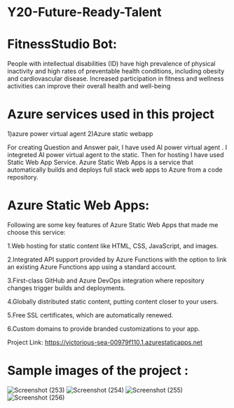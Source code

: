 # Y20-Future-Ready-Talent
# FitnessStudio Bot:

People with intellectual disabilities (ID) have high prevalence of physical inactivity and high rates of preventable health conditions, including obesity and cardiovascular disease. Increased participation in fitness and wellness activities can improve their overall health and well-being
# Azure services used in this project

1)azure power virtual agent 2)Azure static webapp

For creating Question and Answer pair, I have used AI power virtual agent . I integreted AI power virtual agent to the static. Then for hosting I have used Static Web App Service. Azure Static Web Apps is a service that automatically builds and deploys full stack web apps to Azure from a code repository.

# Azure Static Web Apps: 

Following are some key features of Azure Static Web Apps that made me choose this service:

1.Web hosting for static content like HTML, CSS, JavaScript, and images.

2.Integrated API support provided by Azure Functions with the option to link an existing Azure Functions app using a standard account.

3.First-class GitHub and Azure DevOps integration where repository changes trigger builds and deployments.

4.Globally distributed static content, putting content closer to your users.

5.Free SSL certificates, which are automatically renewed.

6.Custom domains to provide branded customizations to your app.

Project Link: https://victorious-sea-00979f110.1.azurestaticapps.net

# Sample images of the project :
![Screenshot (253)](https://user-images.githubusercontent.com/96165305/179258870-e799b9a5-71d9-4017-a5b8-041be2c5ebdc.png)
![Screenshot (254)](https://user-images.githubusercontent.com/96165305/179258867-f0449ac7-9244-428c-aa3e-0cbc98b4e9e5.png)
![Screenshot (255)](https://user-images.githubusercontent.com/96165305/179258857-e11ff202-625d-4882-8a8b-b438861f7d8a.png)
![Screenshot (256)](https://user-images.githubusercontent.com/96165305/179258873-63cd1b1e-c819-42f1-a460-8c4ca3604cf0.png)



